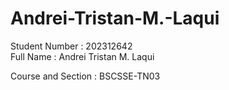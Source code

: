 # Andrei-Tristan-M.-Laqui
Student Number : 202312642  
Full Name : Andrei Tristan M. Laqui

Course and Section : BSCSSE-TN03
